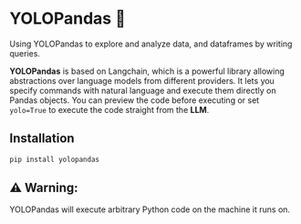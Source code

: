 # YOLOPandas 🐼 
Using YOLOPandas to explore and analyze data, and dataframes by writing queries.


**YOLOPandas** is based on Langchain, which is a powerful library allowing abstractions over language models from different providers. It lets you specify commands with natural language and execute them directly on Pandas objects. You can preview the code before executing or set `yolo=True` to execute the code straight from the **LLM**.

## Installation

```python
pip install yolopandas
```


## ⚠️ Warning: 
YOLOPandas will execute arbitrary Python code on the machine it runs on.
